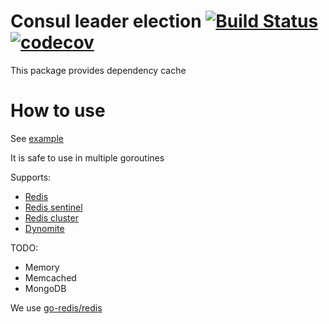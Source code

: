 Consul leader election
[![Build Status](https://travis-ci.org/dmitriyGarden/go-cacher.svg?branch=master)](https://travis-ci.org/dmitriyGarden/go-cahcer)
[![codecov](https://codecov.io/gh/dmitriyGarden/go-cacher/branch/master/graph/badge.svg)](https://codecov.io/gh/dmitriyGarden/go-cacher)
======================

This package provides dependency cache

 How to use
 ==========
 
 
 See [example](https://github.com/dmitriyGarden/go-cacher/tree/master/example)
 
 
 It is safe to use in multiple goroutines
 
 
 Supports:
 
 
 - [Redis](https://redis.io)
 - [Redis sentinel](https://redis.io/topics/sentinel)
 - [Redis cluster](https://redis.io/topics/cluster-tutorial)
 - [Dynomite](https://github.com/Netflix/dynomite) 
 
 
 TODO:
 
 
 - Memory
 - Memcached
 - MongoDB
 
 
 We use [go-redis/redis](https://github.com/go-redis/redis)
 

